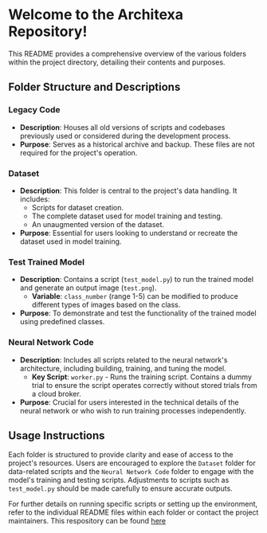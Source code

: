 # Welcome to the Architexa Repository!

This README provides a comprehensive overview of the various folders within the project directory, detailing their contents and purposes.

## Folder Structure and Descriptions

### Legacy Code
- **Description**: Houses all old versions of scripts and codebases previously used or considered during the development process.
- **Purpose**: Serves as a historical archive and backup. These files are not required for the project's operation.

### Dataset
- **Description**: This folder is central to the project's data handling. It includes:
  - Scripts for dataset creation.
  - The complete dataset used for model training and testing.
  - An unaugmented version of the dataset.
- **Purpose**: Essential for users looking to understand or recreate the dataset used in model training.

### Test Trained Model
- **Description**: Contains a script (`test_model.py`) to run the trained model and generate an output image (`test.png`).
  - **Variable**: `class_number` (range 1-5) can be modified to produce different types of images based on the class.
- **Purpose**: To demonstrate and test the functionality of the trained model using predefined classes.

### Neural Network Code
- **Description**: Includes all scripts related to the neural network's architecture, including building, training, and tuning the model.
  - **Key Script**: `worker.py` - Runs the training script. Contains a dummy trial to ensure the script operates correctly without stored trials from a cloud broker.
- **Purpose**: Crucial for users interested in the technical details of the neural network or who wish to run training processes independently.

## Usage Instructions

Each folder is structured to provide clarity and ease of access to the project's resources. Users are encouraged to explore the `Dataset` folder for data-related scripts and the `Neural Network Code` folder to engage with the model's training and testing scripts. Adjustments to scripts such as `test_model.py` should be made carefully to ensure accurate outputs.

For further details on running specific scripts or setting up the environment, refer to the individual README files within each folder or contact the project maintainers.
This respository can be found [here](https://github.com/MatthewPaver/208-Project)

